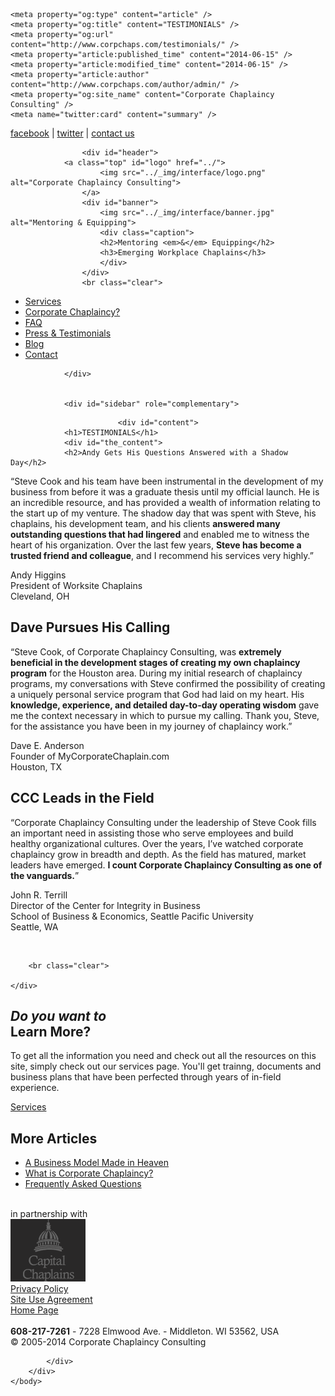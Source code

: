 <!DOCTYPE html>
<html dir="ltr" lang="en-US" xmlns:og="http://ogp.me/ns#" xmlns:fb="http://ogp.me/ns/fb#">
<head>
<meta http-equiv="Content-Type" content="text/html; charset=UTF-8" />
<title>TESTIMONIALS &laquo;  Corporate Chaplaincy Consulting</title>
<link rel="Shortcut Icon" href="../_img/favicon.ico">
<link rel="stylesheet" href="../_css/style.css" type="text/css" media="screen" />
<link rel="stylesheet" href="../_css/print.css" type="text/css" media="print" />
<link rel="pingback" href="../xmlrpc.php" />
<script type="text/javascript" src="../_js/jquery-1.3.2.min.js"></script>
<script type="text/javascript" src="../_js/fancybox/jquery.mousewheel-3.0.2.pack.js"></script>
<script type="text/javascript" src="../_js/fancybox/jquery.fancybox-1.3.1.js"></script>
<link rel="stylesheet" type="text/css" href="../_js/fancybox/jquery.fancybox-1.3.1.css" media="screen" />

<!-- SEO Ultimate (http://www.seodesignsolutions.com/wordpress-seo/) -->
	<meta property="og:type" content="article" />
	<meta property="og:title" content="TESTIMONIALS" />
	<meta property="og:url" content="http://www.corpchaps.com/testimonials/" />
	<meta property="article:published_time" content="2014-06-15" />
	<meta property="article:modified_time" content="2014-06-15" />
	<meta property="article:author" content="http://www.corpchaps.com/author/admin/" />
	<meta property="og:site_name" content="Corporate Chaplaincy Consulting" />
	<meta name="twitter:card" content="summary" />
<!-- /SEO Ultimate -->

<link rel="alternate" type="application/rss+xml" title="Corporate Chaplaincy Consulting &raquo; Feed" href="../feed/" />
<link rel="alternate" type="application/rss+xml" title="Corporate Chaplaincy Consulting &raquo; Comments Feed" href="../comments/feed/" />
<link rel="alternate" type="application/rss+xml" title="Corporate Chaplaincy Consulting &raquo; TESTIMONIALS Comments Feed" href="feed/" />
<link rel='stylesheet' id='wpsc-thickbox-css'  href='../wp-content/plugins/wp-e-commerce/wpsc-core/js/thickbox.css%3Fver=3.8.9.2.625469.css' type='text/css' media='all' />
<link rel='stylesheet' id='wpsc-theme-css-css'  href='../wp-content/themes/corpchaps/wpsc-default.css%3Fver=3.8.9.2.625469.css' type='text/css' media='all' />
<style type='text/css'>

		/*
		* Default View Styling
		*/
		div.default_product_display div.textcol{
			margin-left: 106px !important;
			min-height: 96px;
			_height: 96px;
		}

		div.default_product_display  div.textcol div.imagecol{
			position:absolute;
			top:0px;
			left: 0px;
			margin-left: -106px !important;
		}

		div.default_product_display  div.textcol div.imagecol a img {
			width: 96px;
			height: 96px;
		}

		.wpsc_category_grid_item  {
			display:block;
			float:left;
			width: 96px;
			height: 96px;
		}
		.wpsc_category_grid_item  span{
			position:relative;
			top:10.4444444444px;
		}
		div.default_product_display div.item_no_image a  {
			width: 94px;
		}

		div.default_product_display .imagecol img.no-image, #content div.default_product_display .imagecol img.no-image {
			width: 96px;
			height: 96px;
        }

		
		/*
		* Single View Styling
		*/

		div.single_product_display div.item_no_image  {
			width: 126px;
			height: 126px;
		}
		div.single_product_display div.item_no_image a  {
			width: 126px;
		}

		div.single_product_display div.textcol{
			margin-left: 138px !important;
			min-height: 128px;
			_height: 128px;
		}


		div.single_product_display  div.textcol div.imagecol{
			position:absolute;

			margin-left: -138px !important;
		}

		div.single_product_display  div.textcol div.imagecol a img {
			width: 128px;
			height: 128px;
		}

	div#categorydisplay{
		display: block;
	}

	div#branddisplay{
		display: none;
	}

</style>
<link rel='stylesheet' id='wpsc-theme-css-compatibility-css'  href='../wp-content/plugins/wp-e-commerce/wpsc-theme/compatibility.css%3Fver=3.8.9.2.625469.css' type='text/css' media='all' />
<script type='text/javascript' src='../wp-includes/js/jquery/jquery.js%3Fver=1.7.2'></script>
<script type='text/javascript' src='../wp-content/plugins/wp-e-commerce/wpsc-core/js/wp-e-commerce.js%3Fver=3.8.9.2.625469'></script>
<script type='text/javascript' src='../wp-content/plugins/wp-e-commerce/wpsc-core/js/jquery.infieldlabel.min.js%3Fver=3.8.9.2.625469'></script>
<script type='text/javascript' src='../wp-content/plugins/wp-e-commerce/wpsc-core/js/ajax.js%3Fver=3.8.9.2.625469'></script>
<script type='text/javascript'>
/* <![CDATA[ */
var wpsc_ajax = {"ajaxurl":"http:\/\/www.corpchaps.com\/wp-admin\/admin-ajax.php","spinner":"http:\/\/www.corpchaps.com\/wp-admin\/images\/wpspin_light.gif","no_quotes":"It appears that there are no shipping quotes for the shipping information provided.  Please check the information and try again."};
/* ]]> */
</script>
<script type='text/javascript' src='../index.php%3Fwpsc_user_dynamic_js=true&amp;ver=3.8.9.2.625469'></script>
<script type='text/javascript' src='../wp-content/plugins/wp-e-commerce/wpsc-admin/js/jquery.livequery.js%3Fver=1.0.3'></script>
<script type='text/javascript' src='../wp-content/plugins/wp-e-commerce/wpsc-core/js/user.js%3Fver=3.8.9.2625469'></script>
<script type='text/javascript' src='../wp-content/plugins/wp-e-commerce/wpsc-core/js/thickbox.js%3Fver=Instinct_e-commerce'></script>
<link rel="EditURI" type="application/rsd+xml" title="RSD" href="../xmlrpc.php%3Frsd" />
<link rel="wlwmanifest" type="application/wlwmanifest+xml" href="../wp-includes/wlwmanifest.xml" /> 
<link rel='prev' title='BUY NOW' href='../buy-now/' />
<meta name="generator" content="WordPress 3.4.2" />
<link rel='canonical' href='index.html' />
<link rel='alternate' type='application/rss+xml' title='Corporate Chaplaincy Consulting Product List RSS' href='../%3Fwpsc_action=rss'/><script type="text/javascript">

  var _gaq = _gaq || [];
  _gaq.push(['_setAccount', 'UA-23679465-1']);
  _gaq.push(['_trackPageview']);

  (function() {
    var ga = document.createElement('script'); ga.type = 'text/javascript'; ga.async = true;
    ga.src = ('https:' == document.location.protocol ? 'https://ssl' : 'http://www') + '.google-analytics.com/ga.js';
    var s = document.getElementsByTagName('script')[0]; s.parentNode.insertBefore(ga, s);
  })();

</script>
</head>
<body class="page page-id-850 page-template-default">
	<div id="topbar" class="outer">
			<a target="_blank" href="http://www.facebook.com/pages/Corporate-Chaplaincy-Consulting/240905042597630?v=info">facebook</a> | <a target="_blank" href="http://twitter.com/stevewcook">twitter</a> | <a href="../contact-us/">contact us</a>
	</div>

<div id="main" class="outer">
	 <div class="container">

					<div id="header">
				<a class="top" id="logo" href="../">
						<img src="../_img/interface/logo.png" alt="Corporate Chaplaincy Consulting">
					</a>
					<div id="banner">
						<img src="../_img/interface/banner.jpg" alt="Mentoring & Equipping">
						<div class="caption">
						<h2>Mentoring <em>&</em> Equipping</h2>
						<h3>Emerging Workplace Chaplains</h3>
						</div>
					</div>
					<br class="clear">


 <ul id="subnav">  
 <li class="page_item page-item-197"><a href="../info/services/">Services</a></li>
<li class="page_item page-item-12"><a href="../info/what-is-cc-why-should-i-care/">Corporate Chaplaincy?</a></li>
<li class="page_item page-item-148"><a href="../info/faq/">FAQ</a></li>
<li class="page_item page-item-278"><a href="../info/testimonials/">Press &#038; Testimonials</a></li>
 
<li><a href="../category/blog/">Blog</a></li>
<li><a href="../contact-us/">Contact</a></li>
 </ul>  



				</div>


				<div id="sidebar" role="complementary">
</div>




				
							<div id="content">
				<h1>TESTIMONIALS</h1>
				<div id="the_content">
				<h2>Andy Gets His Questions Answered with a Shadow Day</h2>
<p>&#8220;Steve Cook and his team have been instrumental in the development of my business from before it was a graduate thesis until my official launch. He is an incredible resource, and has provided a wealth of information relating to the start up of my venture. The shadow day that was spent with Steve, his chaplains, his development team, and his clients <strong>answered many outstanding questions that had lingered</strong> and enabled me to witness the heart of his organization. Over the last few years, <strong>Steve has become a trusted friend and colleague</strong>, and I recommend his services very highly.&#8221;</p>
<p>Andy Higgins<br />
President of Worksite Chaplains<br />
Cleveland, OH</p>
<h2>Dave Pursues His Calling</h2>
<p>&#8220;Steve Cook, of Corporate Chaplaincy Consulting, was <strong>extremely beneficial in the development stages of creating my own chaplaincy program</strong> for the Houston area. During my initial research of chaplaincy programs, my conversations with Steve confirmed the possibility of creating a uniquely personal service program that God had laid on my heart. His <strong>knowledge, experience, and detailed day-to-day operating wisdom</strong> gave me the context necessary in which to pursue my calling. Thank you, Steve, for the assistance you have been in my journey of chaplaincy work.&#8221;</p>
<p>Dave E. Anderson<br />
Founder of MyCorporateChaplain.com<br />
Houston, TX</p>
<h2>CCC Leads in the Field</h2>
<p>&#8220;Corporate Chaplaincy Consulting under the leadership of Steve Cook fills an important need in assisting those who serve employees and build healthy organizational cultures. Over the years, I&#8217;ve watched corporate chaplaincy grow in breadth and depth. As the field has matured, market leaders have emerged. <strong>I count Corporate Chaplaincy Consulting as one of the vanguards.</strong>&#8221;</p>
<p>John R. Terrill<br />
Director of the Center for Integrity in Business<br />
School of Business &amp; Economics, Seattle Pacific University<br />
Seattle, WA</p>
				</div>
				<br class="clear">
				</div>	
				
	
		
		<br class="clear">

	</div>

</div>
<div id="footertop" class="outer">
			<div class="container">
				<div id="learn">
					<h2><em>Do you want to </em><br/>Learn More?</h2>
					<p>
						To get all the information you need and check out all the resources on this site, simply check out our services page. You'll get trainng, documents and business plans that have been perfected through years of in-field experience.</p>
	<p><a class="arrow" href="../info/services/">Services</a></p>
</div>
	<div id="more">
		<h2><strong>More</strong> Articles</h2>
		<ul>
			<li class="first"><a href="../a-business-model-made-in-heaven/">A Business Model Made in Heaven</a></li>
			<li><a href="../info/what-is-cc-why-should-i-care/">What is Corporate Chaplaincy?</a></li>
			<li class="last"><a href="../info/faq/">Frequently Asked Questions</a></li>
		</ul>
	</div>		
	<br class="clear">
</div>
</div>
<div id="footermiddle" class="outer">
			<div class="container">
				<div id="partnership" class="col">
					in partnership with<br>
					<a href="http://www.capchaps.org"><img src="../_img/interface/logo_footer.png" alt="Corporate Chaplaincy Consulting"></a>
				</div>
				<div id="copyright" class="col link">
					<a href="../copyright-information/" class="dark box">Privacy Policy</a>
				</div>
				<div id="siteuse" class="col link">
					<a href="../statement-of-agreement-for-use-of-site/" class="dark box">Site Use Agreement</a>
				</div>
<div id="backhome" class="col link">
					<a href="../" class="dark box">Home Page</a>
				</div>
				<div id="social-links" class="col link">
			<a href="http://www.vimeo.com/corpchaps/videos" id="vimeo" target="_blank"class="icon"><img src="../_img/interface/transparent.png" alt="vimeo"></a>
			<a href="http://www.facebook.com/pages/Corporate-Chaplaincy-Consulting/240905042597630?v=info" id="facebook" target="_blank" class="icon"><img src="../_img/interface/transparent.png" alt="facebook"></a>
							<a href="http://twitter.com/stevewcook" id="twitter" target="_blank" class="icon"><img src="../_img/interface/transparent.png" alt="twitter"></a>		
				</div>
			</div>
		</div>
		<div id="footerbottom" class="outer">
			<div class="container">
				<strong>608-217-7261</strong> - 7228 Elmwood Ave. - Middleton. WI 53562, USA<br>
				&copy; 2005-2014 Corporate Chaplaincy Consulting<br>


			</div>
		</div>
	</body>
</html>